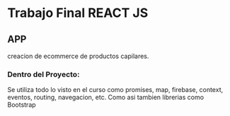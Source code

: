 # Trabajo Final REACT JS

## APP

creacion de ecommerce de productos capilares.

### Dentro del Proyecto:

Se utiliza todo lo visto en el curso como promises, map, firebase, context, eventos, routing, navegacion, etc.
Como asi tambien librerias como Bootstrap
